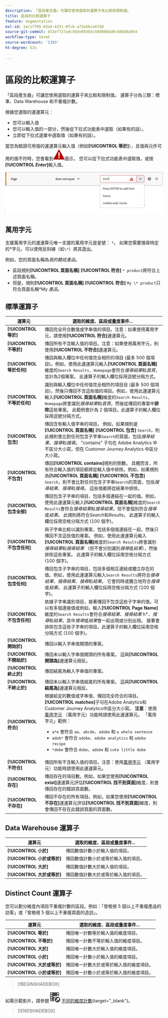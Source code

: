 ```yaml
---
description: 「區段產生器」可讓您使用選取的運算子來比較和限制值。
title: 區段的比較運算子
feature: Segmentation
exl-id: 1ec1ff05-03a9-4151-8fcb-a72ebbce87dd
source-git-commit: b53ef727adc563e05403c50d80bbd0c48bb8a054
workflow-type: tm+mt
source-wordcount: '1193'
ht-degree: 51%

---
```


# 區段的比較運算子

「區段產生器」可讓您使用選取的運算子來比較和限制值。 運算子分為三類：標準、Data Warehouse 和不重複計數。

根據您選取的運運算元：

* 您可以輸入值
* 您可以輸入值的一部分，然後從下拉式功能表中選取（如果有的話）。
* 立即從下拉式選單中選取值（如果有的話）。

當您為驗證可用值的運運算元輸入值（例如&#x200B;**[!UICONTROL 等於]**），且值與元件可用的值不符時，您會看到![AlertRed](/help/assets/icons/AlertRed.svg)圖示。 您可以從下拉式功能表中選取值，或按&#x200B;**[!UICONTROL _Enter_]**&#x200B;輸入值。

![區段等於](assets/segment-operator-equals.png)

## 萬用字元

支援萬用字元的運運算元唯一支援的萬用字元是星號： `*`。 如果您需要搜尋特定的&#42;字元，可以使用反斜線（如`\*`）將其逸出。

例如，您的頁面名稱為&#x200B;*我的酷炫產品*。

* 區段規則&#x200B;**[!UICONTROL 頁面名稱]** **[!UICONTROL 符合]** `* product`將符合上述頁面名稱。
* 但是，規則&#x200B;**[!UICONTROL 頁面名稱]** **[!UICONTROL 符合]** `My \* product`只符合頁面名稱&#x200B;*My *產品*。

## 標準運算子

| 運算元 | 選取的維度、區段或量度事件... |
|--- |--- |
| **[!UICONTROL 等於]** | 傳回完全符合數值或字串值的項目。注意：如果使用萬用字元，請使用&#x200B;**[!UICONTROL 符合]**&#x200B;運運算元。 |
| **[!UICONTROL 不等於]** | 傳回所有不含輸入值的項目。注意：如果使用萬用字元，則使用&#x200B;**[!UICONTROL 不符合]**&#x200B;運運算元。 |
| **[!UICONTROL 等於任何]** | 傳回與輸入欄位中任何值完全相符的項目 (最多 500 個項目)。例如，使用此運運算元輸入&#x200B;**[!UICONTROL 頁面名稱]**&#x200B;維度的`Search Results, Homepage`會符合&#x200B;*搜尋結果*&#x200B;和&#x200B;*首頁*，並計為2個專案。 此運算子的輸入欄位採用逗號分隔方式。 |
| **[!UICONTROL 不等於任何]** | 識別與輸入欄位中任何值完全相符的項目目 (最多 500 個項目)，然後只傳回不含這些值的項目。例如，使用此運運算元輸入&#x200B;**[!UICONTROL 頁面名稱]**&#x200B;維度的`Search Results, Homepage`將會識別&#x200B;*搜尋結果*&#x200B;和&#x200B;*首頁*，然後從傳回的專案中&#x200B;**排除**&#x200B;這些專案。 此範例會計為 2 個項目。此運算子的輸入欄位採用逗號分隔方式。 |
| **[!UICONTROL 包含]** | 傳回含有輸入值字串的項目。 例如，如果規則是&#x200B;**[!UICONTROL 頁面名稱]** **[!UICONTROL 包含]** `Search`，則此規則會比對任何包含子字串`Search`的頁面，包括&#x200B;*搜尋結果*、*搜尋*&#x200B;和&#x200B;*搜尋*。 &quot;contains&quot; 子句在 Adobe Analytics 中不區分大小寫，但在 Customer Journey Analytics 中區分大小寫。 |
| **[!UICONTROL 不包含]** | 傳回&#x200B;**[!UICONTROL contains]**&#x200B;規則的倒數。 具體而言，所有符合輸入值的項目都將從輸入值中排除。例如，如果規則為&#x200B;**[!UICONTROL 頁面名稱]** **[!UICONTROL 不包含]** `Search`，則不會比對任何包含子字串`Search`的頁面，包括&#x200B;*搜尋結果*、*搜尋*&#x200B;和&#x200B;*搜尋*。 這些值都將從結果中排除。 |
| **[!UICONTROL 包含全部]** | 傳回包含子字串的項目，包括多個連結在一起的值。例如，使用此運運算元輸入&#x200B;**[!UICONTROL 頁面名稱]**&#x200B;維度的`Search Results`會符合&#x200B;*搜尋結果*&#x200B;和&#x200B;*搜尋結果*，但不會個別符合&#x200B;*搜尋*&#x200B;或&#x200B;*結果*。 此規則將符合&#x200B;*Search*&#x200B;和&#x200B;*Results*。 此運算子的輸入欄位採用空格分隔方式 (100 個字)。 |
| **[!UICONTROL 不包含任何]** | 與子字串比較以識別專案，包括多個值連結在一起，然後只傳回不含這些值的專案。 例如，使用此運運算元輸入&#x200B;**[!UICONTROL 頁面名稱]**&#x200B;維度的`Search Results`將會識別&#x200B;*搜尋結果*&#x200B;和&#x200B;*搜尋結果* （但不會分別識別&#x200B;*搜尋*&#x200B;或&#x200B;*結果*），然後排除這些專案。 此運算子的輸入欄位採用空格分隔方式 (100 個字)。 |
| **[!UICONTROL 包含任何]** | 傳回包含子字串的項目，包括多個相互連結或獨立存在的值。例如，使用此運運算元輸入`Search Results`將符合&#x200B;*搜尋結果*、*搜尋結果*、*搜尋*&#x200B;和&#x200B;*結果*。 它會同時或獨立地符合&#x200B;*搜尋*&#x200B;或&#x200B;*結果*。 此運算子的輸入欄位採用空格分隔方式 (100 個字)。 |
| **[!UICONTROL 不包含任何]** | 依據子字串識別項目，接著傳回不包含這些子字串的值。可以有多個連接值或例如，輸入&#x200B;**[!UICONTROL Page Name]**&#x200B;維度的`Search Results`會符合&#x200B;*搜尋結果*、*搜尋結果* h*、*搜尋*&#x200B;和&#x200B;*結果*，其中&#x200B;*搜尋*&#x200B;或&#x200B;*結果*&#x200B;會一起出現或分別出現。 接著會排除包含這些子字串的項目。此運算子的輸入欄位採用空格分隔方式 (100 個字)。 |
| **[!UICONTROL 開始於]** | 傳回以輸入字串值開頭的專案。 |
| **[!UICONTROL 不開始於]** | 傳回未以輸入字串值開頭的所有專案。 這與&#x200B;**[!UICONTROL 開頭為]**&#x200B;運運算元相反。 |
| **[!UICONTROL 終止於]** | 傳回結尾為輸入字串值的專案。 |
| **[!UICONTROL 不終止於]** | 傳回未以輸入字串值結尾的所有專案。 這與&#x200B;**[!UICONTROL 結尾為]**&#x200B;運運算元相反。 |
| **[!UICONTROL 符合]** | 根據給定的數值或字串值，傳回完全符合的項目。**[!UICONTROL matches]**&#x200B;子句在Adobe Analytics和Customer Journey Analytics中區分大小寫。 **注意**：使用[萬用字元](#wildcards) （萬用字元）功能時請使用此運運算元。 「萬用字元」範例：<ul><li>`a*e` 會符合 `ae`、`abcde`、`adobe` 和 `a whole sentence`</li><li>`adob*` 會符合 `adobe`、`adobe analytics` 和 `adobo recipe`</li><li>`*dobe` 會符合 `dobe`、`adobe` 和 `cute little dobe`</li></ul> |
| **[!UICONTROL 不符合]** | 傳回所有不含輸入值的項目。注意：使用[萬用字元](#wildcards) （萬用字元）功能時請使用此運運算元。 |
| **[!UICONTROL 存在]** | 傳回存在的項目數。例如，如果您使用&#x200B;**[!UICONTROL exist]**&#x200B;運運算元評估&#x200B;**[!UICONTROL 找不到頁面]**&#x200B;維度，則會傳回存在的錯誤頁面數。 |
| **[!UICONTROL 不存在]** | 傳回不存在的所有項目。例如，如果您使用&#x200B;**[!UICONTROL 不存在]**&#x200B;運運算元評估&#x200B;**[!UICONTROL 找不到頁面]**&#x200B;維度，則會傳回不存在此錯誤頁面的頁面數。 |

## Data Warehouse 運算子

| 運算元 | 選取的維度、區段或量度事件... |
| --- | --- |
| **[!UICONTROL 小於]** | 傳回數值計數小於輸入值的項目。 |
| **[!UICONTROL 小於或等於]** | 傳回數值計數小於或等於輸入值的項目。 |
| **[!UICONTROL 大於]** | 傳回數值計數大於輸入值的項目。 |
| **[!UICONTROL 大於或等於]** | 傳回數值計數大於或等於輸入值的項目。 |

## Distinct Count 運算子

您可以劃分維度內項目不重複計數的區段。例如：「曾檢視 5 個以上不重複產品的訪客」或「曾檢視 5 個以上不重複頁面的造訪」。

| 運算元 | 選取的維度、區段或量度事件... |
| --- | --- |
| **[!UICONTROL 等於]** | 傳回唯一計數等於輸入值的維度項目。 |
| **[!UICONTROL 不等於]** | 傳回唯一計數不等於輸入值的維度項目。 |
| **[!UICONTROL 大於]** | 傳回唯一計數大於輸入值的維度項目。 |
| **[!UICONTROL 小於]** | 傳回唯一計數小於輸入值的維度項目。 |
| **[!UICONTROL 大於或等於]** | 傳回唯一計數大於或等於輸入值的維度項目。 |
| **[!UICONTROL 小於或等於]** | 傳回唯一計數小於或等於輸入值的維度項目。 |


>[!BEGINSHADEBOX]

如需示範影片，請參閱![VideoCheckedOut](/help/assets/icons/VideoCheckedOut.svg) [不同的維度計數](https://video.tv.adobe.com/v/27257?quality=12&learn=on){target="_blank"}。

>[!ENDSHADEBOX]
